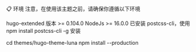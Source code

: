 📋 环境
注意，在使用该主题之前，请确保你遵循以下环境

hugo-extended 版本 >= 0.104.0
NodeJs >= 16.0.0
已安装 postcss-cli，使用 npm install postcss-cli -g 安装

cd themes/hugo-theme-luna
npm install --production
